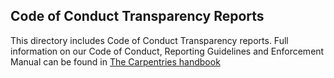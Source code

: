## Code of Conduct Transparency Reports

This directory includes Code of Conduct Transparency reports. Full information
on our Code of Conduct, Reporting Guidelines and Enforcement Manual can be
found in [The Carpentries handbook](https://docs.carpentries.org/topic_folders/policies/code-of-conduct.html)
